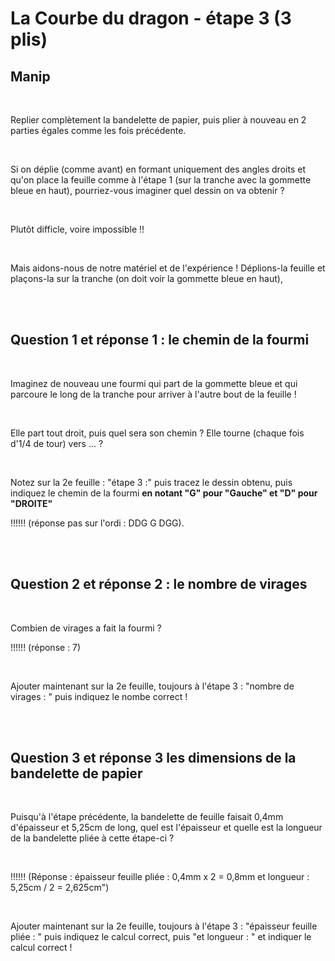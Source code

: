 # La Courbe du dragon - étape 3 (3 plis)

## Manip

<br>

Replier complètement la bandelette de papier, puis plier à nouveau en 2 parties égales comme les fois précédente.

<br>

Si on déplie (comme avant) en formant uniquement des angles droits et qu'on place la feuille comme à l'étape 1 (sur la tranche avec la gommette bleue en haut), pourriez-vous imaginer quel dessin on va obtenir ?

<br>

Plutôt difficle, voire impossible !!

<br>

Mais aidons-nous de notre matériel et de l'expérience ! Déplions-la feuille et plaçons-la sur la tranche (on doit voir la gommette bleue en haut), 

<br><br>

## Question 1 et réponse 1 : le chemin de la fourmi

<br>

Imaginez de nouveau une fourmi qui part de la gommette bleue et qui parcoure le long de la tranche pour arriver à l'autre bout de la feuille !

<br>

Elle part tout droit, puis quel sera son chemin ? Elle tourne (chaque fois d'1/4 de tour) vers ... ?

<br>

Notez sur la 2e feuille : "étape 3 :" puis tracez le dessin obtenu, puis indiquez le chemin de la fourmi  **en notant "G" pour "Gauche" et "D" pour "DROITE"**

!!!!!! (réponse pas sur l'ordi : DDG G DGG).

<br><br>

## Question 2 et réponse 2 : le nombre de virages

<br>

Combien de virages a fait la fourmi ?

!!!!!! (réponse : 7)

<br>

Ajouter maintenant sur la 2e feuille, toujours à l'étape 3 : "nombre de virages : " puis indiquez le nombe correct ! 

<br><br>

## Question 3 et réponse 3 les dimensions de la bandelette de papier

<br>

Puisqu'à l'étape précédente, la bandelette de feuille faisait 0,4mm d'épaisseur et 5,25cm de long, quel est l'épaisseur et quelle est la longueur de la bandelette pliée à cette étape-ci ?

<br>

!!!!!! (Réponse : épaisseur feuille pliée : 0,4mm x 2 = 0,8mm et longueur : 5,25cm / 2 = 2,625cm")

<br>

Ajouter maintenant sur la 2e feuille, toujours à l'étape 3 : "épaisseur feuille pliée : " puis indiquez le calcul correct, puis "et longueur : " et indiquer le calcul correct !